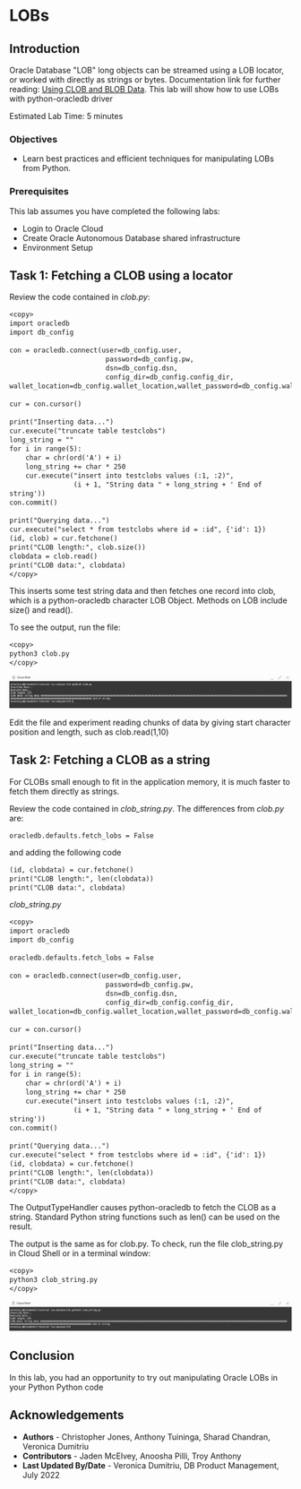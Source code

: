 # LOBs

## Introduction

Oracle Database "LOB" long objects can be streamed using a LOB locator, or worked with directly as strings or bytes. Documentation link for further reading: [Using CLOB and BLOB Data](https://python-oracledb.readthedocs.io/en/latest/user_guide/lob_data.html).
This lab will show how to use LOBs with python-oracledb driver

Estimated Lab Time: 5 minutes

### Objectives

*  Learn best practices and efficient techniques for manipulating LOBs from Python.

### Prerequisites

This lab assumes you have completed the following labs:
* Login to Oracle Cloud
* Create Oracle Autonomous Database shared infrastructure
* Environment Setup

## Task 1: Fetching a CLOB using a locator

Review the code contained in *clob.py*:

````
<copy>
import oracledb
import db_config

con = oracledb.connect(user=db_config.user,
                        password=db_config.pw, 
                        dsn=db_config.dsn, 
                        config_dir=db_config.config_dir, wallet_location=db_config.wallet_location,wallet_password=db_config.wallet_password)

cur = con.cursor()

print("Inserting data...")
cur.execute("truncate table testclobs")
long_string = ""
for i in range(5):
    char = chr(ord('A') + i)
    long_string += char * 250
    cur.execute("insert into testclobs values (:1, :2)",
                (i + 1, "String data " + long_string + ' End of string'))
con.commit()

print("Querying data...")
cur.execute("select * from testclobs where id = :id", {'id': 1})
(id, clob) = cur.fetchone()
print("CLOB length:", clob.size())
clobdata = clob.read()
print("CLOB data:", clobdata)
</copy>
````

This inserts some test string data and then fetches one record into clob, which is a python-oracledb character LOB Object. Methods on LOB include size() and read().

To see the output, run the file:

````
<copy>
python3 clob.py
</copy>
````

![Clob](./images/clob.png " " )

Edit the file and experiment reading chunks of data by giving start character position and length, such as clob.read(1,10)

## Task 2:  Fetching a CLOB as a string

For CLOBs small enough to fit in the application memory, it is much faster to fetch them directly as strings.

Review the code contained in *clob\_string.py*. The differences from *clob.py* are:

````
oracledb.defaults.fetch_lobs = False
````
and adding the following code
````
(id, clobdata) = cur.fetchone()
print("CLOB length:", len(clobdata))
print("CLOB data:", clobdata)
````

*clob\_string.py*

````
<copy>
import oracledb
import db_config

oracledb.defaults.fetch_lobs = False

con = oracledb.connect(user=db_config.user,
                        password=db_config.pw, 
                        dsn=db_config.dsn, 
                        config_dir=db_config.config_dir, wallet_location=db_config.wallet_location,wallet_password=db_config.wallet_password)

cur = con.cursor()

print("Inserting data...")
cur.execute("truncate table testclobs")
long_string = ""
for i in range(5):
    char = chr(ord('A') + i)
    long_string += char * 250
    cur.execute("insert into testclobs values (:1, :2)",
                (i + 1, "String data " + long_string + ' End of string'))
con.commit()

print("Querying data...")
cur.execute("select * from testclobs where id = :id", {'id': 1})
(id, clobdata) = cur.fetchone()
print("CLOB length:", len(clobdata))
print("CLOB data:", clobdata)
</copy>
````

The OutputTypeHandler causes python-oracledb to fetch the CLOB as a string. Standard Python string functions such as len() can be used on the result.

The output is the same as for clob.py. To check, run the file clob_string.py in Cloud Shell or in a terminal window:

````
<copy>
python3 clob_string.py
</copy>
````

![Clob string](./images/clob_string.png " " )

## Conclusion

In this lab, you had an opportunity to try out manipulating Oracle LOBs in your Python Python code

## Acknowledgements

* **Authors** - Christopher Jones, Anthony Tuininga, Sharad Chandran, Veronica Dumitriu
* **Contributors** - Jaden McElvey, Anoosha Pilli, Troy Anthony
* **Last Updated By/Date** - Veronica Dumitriu, DB Product Management, July 2022
